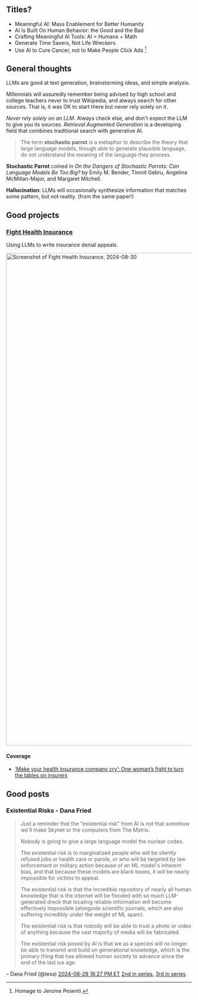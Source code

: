 ## Titles?

* Meaningful AI: Mass Enablement for Better Humanity
* AI Is Built On Human Behavior: the Good and the Bad
* Crafting Meaningful AI Tools: AI = Humans + Math
* Generate Time Savers, Not Life Wreckers
* Use AI to Cure Cancer, not to Make People Click Ads [^jerome]

[^jerome]: Homage to Jerome Pesenti.

## General thoughts

LLMs are good at text generation, brainstorming ideas, and simple analysis.

Millennials will assuredly remember being advised by high school and college teachers never to trust Wikipedia,
and always search for other sources.
That is, it was OK to start there but never rely solely on it.

_Never rely solely on an LLM._
Always check else, and don't expect the LLM to give you its sources.
_Retrieval Augmented Generation_ is a developing field that combines traditional search with generative AI.

<!-- 
  @misc{ enwiki:1241186708,
    author = "{Wikipedia contributors}",
    title = "Stochastic parrot --- {Wikipedia}{,} The Free Encyclopedia",
    year = "2024",
    url = "https://en.wikipedia.org/w/index.php?title=Stochastic_parrot&oldid=1241186708",
    note = "[Online; accessed 30-August-2024]"
  }
-->

> The term **stochastic parrot** is a metaphor to describe the theory that large language models, though able to generate plausible language, do not understand the meaning of the language they process.

**Stochastic Parrot** coined in _On the Dangers of Stochastic Parrots: Can Language Models Be Too Big?_ by Emily M. Bender, Timnit Gebru, Angelina McMillan-Major, and Margaret Mitchell.

**Hallucination**: LLMs will occasionally synthesize information that matches some pattern, but not reality. (from the same paper!)

## Good projects

### [Fight Health Insurance](https://fighthealthinsurance.com/)

Using LLMs to write insurance denial appeals.

<img width="1334" alt="Screenshot of Fight Health Insurance, 2024-08-30" src="https://github.com/user-attachments/assets/01887b3b-b558-49fd-970a-e1e5ec6faf11">

#### Coverage 

* [‘Make your health insurance company cry’: One woman’s fight to turn the tables on insurers ](https://sfstandard.com/2024/08/23/holden-karau-fight-health-insurance-appeal-claims-denials/)

## Good posts

### Existential Risks - Dana Fried

> Just a reminder that the "existential risk" from AI is not
> that somehow we'll make Skynet or the computers from The Matrix.
>
> Nobody is going to give a large language model the nuclear codes.
>
> The existential risk is to marginalized people who will be silently refused jobs or health care or parole,
> or who will be targeted by law enforcement or military action because of an ML model's inherent bias,
> and that because these models are black boxes, it will be nearly impossible for victims to appeal.
>
> The existential risk is that the incredible repository of nearly all human knowledge
> that is the internet will be flooded with so much LLM-generated dreck that locating reliable information
> will become effectively impossible (alongside scientific journals,
> which are also suffering incredibly under the weight of ML spam).
>
> The existential risk is that nobody will be able to trust a photo or video of anything
> because the vast majority of media will be fabricated.
>
> The existential risk posed by AI is that we as a species will no longer be able
> to transmit and build on generational knowledge,
> which is the primary thing that has allowed human society to advance since the end of the last ice age.

– Dana Fried (@tess)
[2024-08-29 18:27 PM ET](https://mastodon.social/@tess/113047665053440692)
[2nd in series](https://mastodon.social/@tess/113047677790105168),
[3rd in series](https://mastodon.social/@tess/113047693906163761)
